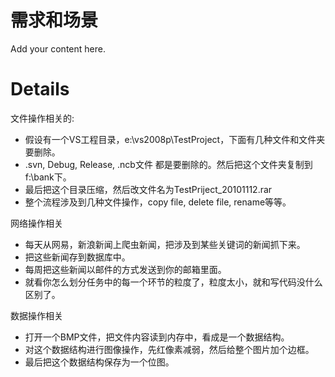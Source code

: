 # 需求和场景 #

Add your content here.


# Details #

文件操作相关的:
  * 假设有一个VS工程目录，e:\vs2008p\TestProject，下面有几种文件和文件夹要删除。
  * .svn, Debug, Release, .ncb文件 都是要删除的。然后把这个文件夹复制到f:\bank下。
  * 最后把这个目录压缩，然后改文件名为TestPriject\_20101112.rar
  * 整个流程涉及到几种文件操作，copy file, delete file, rename等等。

网络操作相关
  * 每天从网易，新浪新闻上爬虫新闻，把涉及到某些关键词的新闻抓下来。
  * 把这些新闻存到数据库中。
  * 每周把这些新闻以邮件的方式发送到你的邮箱里面。
  * 就看你怎么划分任务中的每一个环节的粒度了，粒度太小，就和写代码没什么区别了。


数据操作相关
  * 打开一个BMP文件，把文件内容读到内存中，看成是一个数据结构。
  * 对这个数据结构进行图像操作，先红像素减弱，然后给整个图片加个边框。
  * 最后把这个数据结构保存为一个位图。